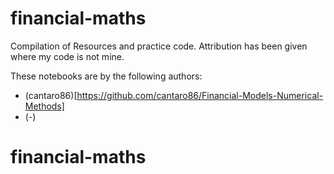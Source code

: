 # financial-maths

Compilation of Resources and practice code. Attribution has been given where my code is not mine.

These notebooks are by the following authors:

- (cantaro86)[https://github.com/cantaro86/Financial-Models-Numerical-Methods]
- (-)
# financial-maths
